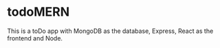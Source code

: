# todoMERN
 This is a toDo app with MongoDB as the database, Express, React as the frontend and Node. 

 
